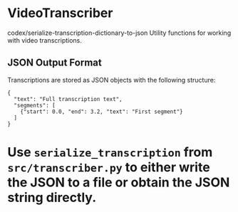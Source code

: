 # VideoTranscriber

codex/serialize-transcription-dictionary-to-json
Utility functions for working with video transcriptions.

## JSON Output Format

Transcriptions are stored as JSON objects with the following structure:

```
{
  "text": "Full transcription text",
  "segments": [
    {"start": 0.0, "end": 3.2, "text": "First segment"}
  ]
}
```

Use `serialize_transcription` from `src/transcriber.py` to either write the
JSON to a file or obtain the JSON string directly.
=======

